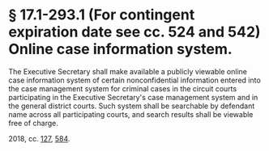 # § 17.1-293.1 (For contingent expiration date see cc. 524 and 542) Online case information system.

<p>The Executive Secretary shall make available a publicly viewable online case information system of certain nonconfidential information entered into the case management system for criminal cases in the circuit courts participating in the Executive Secretary's case management system and in the general district courts. Such system shall be searchable by defendant name across all participating courts, and search results shall be viewable free of charge.</p><p>2018, cc. <a href='http://lis.virginia.gov/cgi-bin/legp604.exe?181+ful+CHAP0127'>127</a>, <a href='http://lis.virginia.gov/cgi-bin/legp604.exe?181+ful+CHAP0584'>584</a>.</p>